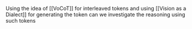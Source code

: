 Using the idea of [[VoCoT]] for interleaved tokens and using [[Vision as a Dialect]] for generating the token can we investigate the reasoning using such tokens
